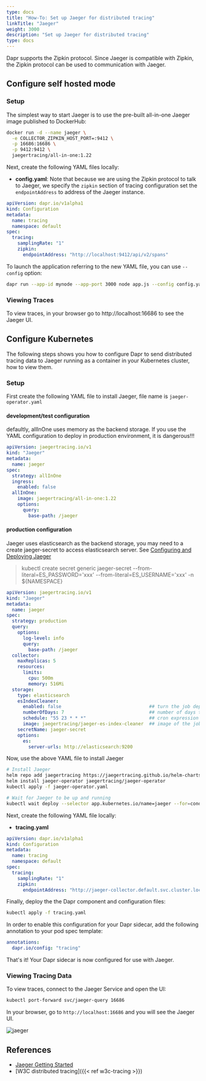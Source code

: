 ```yaml
---
type: docs
title: "How-To: Set up Jaeger for distributed tracing"
linkTitle: "Jaeger"
weight: 3000
description: "Set up Jaeger for distributed tracing"
type: docs
---
```


Dapr supports the Zipkin protocol. Since Jaeger is compatible with Zipkin, the Zipkin protocol can be used to communication with Jaeger.

## Configure self hosted mode

### Setup

The simplest way to start Jaeger is to use the pre-built all-in-one Jaeger image published to DockerHub:

```bash
docker run -d --name jaeger \
  -e COLLECTOR_ZIPKIN_HOST_PORT=:9412 \
  -p 16686:16686 \
  -p 9412:9412 \
  jaegertracing/all-in-one:1.22
```


Next, create the following YAML files locally:

* **config.yaml**: Note that because we are using the Zipkin protocol
to talk to Jaeger, we specify the `zipkin` section of tracing
configuration set the `endpointAddress` to address of the Jaeger
instance.

```yaml
apiVersion: dapr.io/v1alpha1
kind: Configuration
metadata:
  name: tracing
  namespace: default
spec:
  tracing:
    samplingRate: "1"
    zipkin:
      endpointAddress: "http://localhost:9412/api/v2/spans"
```

To launch the application referring to the new YAML file, you can use
`--config` option:

```bash
dapr run --app-id mynode --app-port 3000 node app.js --config config.yaml
```

### Viewing Traces
To view traces, in your browser go to http://localhost:16686 to see the Jaeger UI.

## Configure Kubernetes
The following steps shows you how to configure Dapr to send distributed tracing data to Jaeger running as a container in your Kubernetes cluster, how to view them.

### Setup

First create the following YAML file to install Jaeger, file name is `jaeger-operator.yaml`

#### development/test configuration

defaultly, allInOne uses memory as the backend storage. If you use the YAML configuration to deploy in production environment, it is dangerous!!!

```yaml
apiVersion: jaegertracing.io/v1
kind: "Jaeger"
metadata:
  name: jaeger
spec:
  strategy: allInOne
  ingress:
    enabled: false
  allInOne:
    image: jaegertracing/all-in-one:1.22
    options:
      query:
        base-path: /jaeger
```

#### production configuration

Jaeger uses elasticsearch as the backend storage, you may need to a create jaeger-secret to access elasticsearch server. See [Configuring and Deploying Jaeger](https://docs.openshift.com/container-platform/4.7/jaeger/jaeger_install/rhbjaeger-deploying.html)

> kubectl create secret generic jaeger-secret --from-literal=ES_PASSWORD='xxx' --from-literal=ES_USERNAME='xxx' -n ${NAMESPACE}

```yaml
apiVersion: jaegertracing.io/v1
kind: "Jaeger"
metadata:
  name: jaeger
spec:
  strategy: production
  query:
    options:
      log-level: info
      query:
        base-path: /jaeger
  collector:
    maxReplicas: 5
    resources:
      limits:
        cpu: 500m
        memory: 516Mi
  storage:
    type: elasticsearch
    esIndexCleaner:
      enabled: false                                ## turn the job deployment on and off
      numberOfDays: 7                               ## number of days to wait before deleting a record
      schedule: "55 23 * * *"                       ## cron expression for it to run
      image: jaegertracing/jaeger-es-index-cleaner  ## image of the job
    secretName: jaeger-secret
    options:
      es:
        server-urls: http://elasticsearch:9200
```

Now, use the above YAML file to install Jaeger
```bash
# Install Jaeger
helm repo add jaegertracing https://jaegertracing.github.io/helm-charts
helm install jaeger-operator jaegertracing/jaeger-operator
kubectl apply -f jaeger-operator.yaml

# Wait for Jaeger to be up and running
kubectl wait deploy --selector app.kubernetes.io/name=jaeger --for=condition=available
```

Next, create the following YAML file locally:

* **tracing.yaml**

```yaml
apiVersion: dapr.io/v1alpha1
kind: Configuration
metadata:
  name: tracing
  namespace: default
spec:
  tracing:
    samplingRate: "1"
    zipkin:
      endpointAddress: "http://jaeger-collector.default.svc.cluster.local:9411/api/v2/spans"
```

Finally, deploy the the Dapr component and configuration files:

```bash
kubectl apply -f tracing.yaml
```

In order to enable this configuration for your Dapr sidecar, add the following annotation to your pod spec template:

```yml
annotations:
  dapr.io/config: "tracing"
```

That's it! Your Dapr sidecar is now configured for use with Jaeger.

### Viewing Tracing Data

To view traces, connect to the Jaeger Service and open the UI:

```bash
kubectl port-forward svc/jaeger-query 16686
```

In your browser, go to `http://localhost:16686` and you will see the Jaeger UI.

![jaeger](/images/jaeger_ui.png)

## References
- [Jaeger Getting Started](https://www.jaegertracing.io/docs/1.21/getting-started/#all-in-one)
- [W3C distributed tracing]({{< ref w3c-tracing >}})

